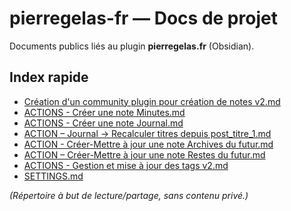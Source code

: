 # pierregelas-fr — Docs de projet

Documents publics liés au plugin **pierregelas.fr** (Obsidian).

## Index rapide
- [Création d'un community plugin pour création de notes v2.md](./Création%20d'un%20community%20plugin%20pour%20création%20de%20notes%20v2.md)
- [ACTIONS - Créer une note Minutes.md](./ACTION%20-%20Créer%20une%20note%20Minutes.md)
- [ACTIONS - Créer une note Journal.md](ACTION-creer_une_note_journal.md)
- [ACTION – Journal → Recalculer titres depuis post_titre_1.md](./ACTION%20–%20Journal%20→%20Recalculer%20titres%20depuis%20post_titre_1.md)
- [ACTION - Créer-Mettre à jour une note Archives du futur.md](./ACTION%20-%20Créer-Mettre%20à%20jour%20une%20note%20Archives%20du%20futur.md)
- [ACTION – Créer-Mettre à jour une note Restes du futur.md](./ACTION%20–%20Créer-Mettre%20à%20jour%20une%20note%20Restes%20du%20futur.md)
- [ACTIONS - Gestion et mise à jour des tags v2.md](./ACTIONS%20-%20Gestion%20et%20mise%20à%20jour%20des%20tags%20v2.md)
- [SETTINGS.md](./SETTINGS.md)

*(Répertoire à but de lecture/partage, sans contenu privé.)*
